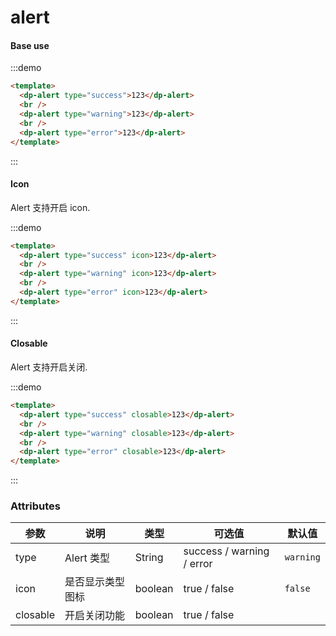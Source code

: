 # alert

#### Base use

:::demo

```html
<template>
  <dp-alert type="success">123</dp-alert>
  <br />
  <dp-alert type="warning">123</dp-alert>
  <br />
  <dp-alert type="error">123</dp-alert>
</template>
```

:::

#### Icon

Alert 支持开启 icon.

:::demo

```html
<template>
  <dp-alert type="success" icon>123</dp-alert>
  <br />
  <dp-alert type="warning" icon>123</dp-alert>
  <br />
  <dp-alert type="error" icon>123</dp-alert>
</template>
```

:::

#### Closable

Alert 支持开启关闭.

:::demo

```html
<template>
  <dp-alert type="success" closable>123</dp-alert>
  <br />
  <dp-alert type="warning" closable>123</dp-alert>
  <br />
  <dp-alert type="error" closable>123</dp-alert>
</template>
```

:::

### Attributes

| 参数     | 说明             | 类型    | 可选值                    | 默认值    |
| -------- | ---------------- | ------- | ------------------------- | --------- |
| type     | Alert 类型       | String  | success / warning / error | `warning` |
| icon     | 是否显示类型图标 | boolean | true / false              | `false`   |
| closable | 开启关闭功能     | boolean | true / false              |           |
